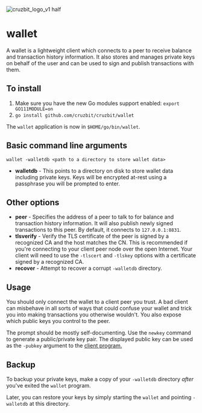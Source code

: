 ![cruzbit_logo_v1 half](https://user-images.githubusercontent.com/51346587/61192334-61417480-a668-11e9-94a6-bdbc43243600.png)

# wallet

A wallet is a lightweight client which connects to a peer to receive balance and transaction history information.
It also stores and manages private keys on behalf of the user and can be used to sign and publish transactions with them.

## To install

1. Make sure you have the new Go modules support enabled: `export GO111MODULE=on`
2. `go install github.com/cruzbit/cruzbit/wallet`

The `wallet` application is now in `$HOME/go/bin/wallet`.

## Basic command line arguments

`wallet -walletdb <path to a directory to store wallet data>`

- **walletdb** - This points to a directory on disk to store wallet data including private keys. Keys will be encrypted at-rest using a passphrase you will be prompted to enter.

## Other options

- **peer** - Specifies the address of a peer to talk to for balance and transaction history information. It will also publish newly signed transactions to this peer. By default, it connects to `127.0.0.1:8831`.
- **tlsverify** - Verify the TLS certificate of the peer is signed by a recognized CA and the host matches the CN. This is recommended if you're connecting to your client peer node over the open Internet. Your client will need to use the `-tlscert` and `-tlskey` options with a certificate signed by a recognized CA.
- **recover** - Attempt to recover a corrupt `-walletdb` directory.

## Usage

You should only connect the wallet to a client peer you trust. A bad client can misbehave in all sorts of ways that could confuse your wallet and trick you into making transactions you otherwise wouldn't. You also expose which public keys you control to the peer.

The prompt should be mostly self-documenting. Use the `newkey` command to generate a public/private key pair. The displayed public key can be used as the `-pubkey` argument to the [client program.](https://github.com/cruzbit/cruzbit/tree/master/client)

## Backup

To backup your private keys, make a copy of your `-walletdb` directory _after_ you've exited the `wallet` program.

Later, you can restore your keys by simply starting the `wallet` and pointing `-walletdb` at this directory.
